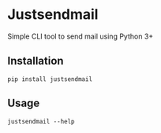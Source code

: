 # Justsendmail

Simple CLI tool to send mail using Python 3+

## Installation

```
pip install justsendmail
```

## Usage

```
justsendmail --help
```
